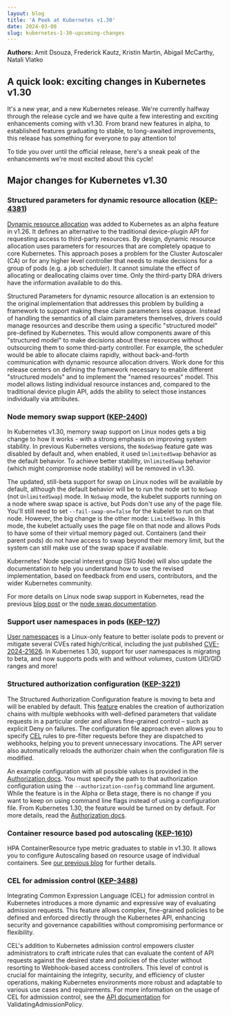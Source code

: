 ```yaml
---
layout: blog
title: 'A Peek at Kubernetes v1.30'
date: 2024-03-08
slug: kubernetes-1-30-upcoming-changes
---
```


**Authors:** Amit Dsouza, Frederick Kautz, Kristin Martin, Abigail McCarthy, Natali Vlatko 

## A quick look: exciting changes in Kubernetes v1.30

It's a new year, and a new Kubernetes release. We're currently halfway through the release cycle and we have quite a few interesting and exciting enhancements coming with v1.30. From brand new features in alpha, to established features graduating to stable, to long-awaited improvements, this release has something for everyone to pay attention to!

To tide you over until the official release, here's a sneak peak of the enhancements we're most excited about this cycle!

## Major changes for Kubernetes v1.30

### Structured parameters for dynamic resource allocation ([KEP-4381](https://kep.k8s.io/4381))

[Dynamic resource allocation](/docs/concepts/scheduling-eviction/dynamic-resource-allocation/) was added to Kubernetes as an alpha feature in v1.26. It defines an alternative to the traditional device-plugin API for requesting access to third-party resources. By design, dynamic resource allocation uses parameters for resources that are completely opaque to core Kubernetes. This approach poses a problem for the Cluster Autoscaler (CA) or for any higher level controller that needs to make decisions for a group of pods (e.g. a job scheduler). It cannot simulate the effect of allocating or deallocating claims over time. Only the third-party DRA drivers have the information available to do this.

​​Structured Parameters for dynamic resource allocation is an extension to the original implementation that addresses this problem by building a framework to support making these claim parameters less opaque. Instead of handling the semantics of all claim parameters themselves, drivers could manage resources and describe them using a specific "structured model" pre-defined by Kubernetes. This would allow components aware of this "structured model" to make decisions about these resources without outsourcing them to some third-party controller. For example, the scheduler would be able to allocate claims rapidly, without back-and-forth communication with dynamic resource allocation drivers. Work done for this release centers on defining the framework necessary to enable different "structured models" and to implement the "named resources" model. This model allows listing individual resource instances and, compared to the traditional device plugin API, adds the ability to select those instances individually via attributes.

### Node memory swap support ([KEP-2400](https://kep.k8s.io/2400))

In Kubernetes v1.30, memory swap support on Linux nodes gets a big change to how it works - with a
strong emphasis on improving system stability.
In previous Kubernetes versions, the `NodeSwap` feature gate was disabled by default and,
when enabled, it used `UnlimitedSwap` behavior as the default behavior. To achieve better stability, `UnlimitedSwap` behavior (which might compromise node stability) will be removed in v1.30.

The updated, still-beta support for swap on Linux nodes will be available by default,
although the default behavior will be to run the node set to `NoSwap` (not `UnlimitedSwap`) mode.
In `NoSwap` mode, the kubelet supports running on a node where swap space is active, but Pods
don't use any of the page file. You'll still need to set `--fail-swap-on=false` for the kubelet to run on
that node.
However, the big change is the other mode: `LimitedSwap`. In this mode, the kubelet actually uses
the page file on that node and allows Pods to have some of their virtual memory paged out.
Containers (and their parent pods)  do not have access to swap beyond their memory limit, but the
system can still make use of the swap space if available.

Kubernetes' Node special interest group (SIG Node) will also update the documentation to help you
understand how to use the revised implementation, based on feedback from end users, contributors,
and the wider Kubernetes community.

For more details on Linux node swap support in Kubernetes, read the previous [blog post](/blog/2023/08/24/swap-linux-beta/) or the [node swap documentation](/docs/concepts/architecture/nodes/#swap-memory).

### Support user namespaces in pods ([KEP-127](https://kep.k8s.io/127))

[User namespaces](/docs/concepts/workloads/pods/user-namespaces) is a Linux-only feature to better isolate pods to prevent or mitigate several CVEs rated high/critical, including the just published [CVE-2024-21626](https://github.com/opencontainers/runc/security/advisories/GHSA-xr7r-f8xq-vfvv). In Kubernetes 1.30, support for user namespaces is migrating to beta, and now supports pods with and without volumes, custom UID/GID ranges and more!

### Structured authorization configuration ([KEP-3221](https://kep.k8s.io/3221))

The Structured Authorization Configuration feature is moving to beta and will be enabled by default.
This
[feature](https://github.com/kubernetes/enhancements/tree/master/keps/sig-auth/3221-structured-authorization-configuration)
enables the creation of authorization chains with multiple webhooks with well-defined parameters
that validate requests in a particular order and allows fine-grained control – such as explicit Deny
on failures. The configuration file approach even allows you to specify
[CEL](/docs/reference/using-api/cel/) rules to pre-filter requests before they are dispatched to
webhooks, helping you to prevent unnecessary invocations. The API server also automatically reloads
the authorizer chain when the configuration file is modified.

An example configuration with all possible values is provided in the [Authorization docs](/docs/reference/access-authn-authz/authorization/#configuring-the-api-server-using-an-authorization-config-file). You must specify the path to that authorization configuration using the `--authorization-config` command line argument. While the feature is in the Alpha or Beta stage, there is no change if you want to keep on using command line flags instead of using a configuration file. From Kubernetes 1.30, the feature would be turned on by default. For more details, read the [Authorization docs](/docs/reference/access-authn-authz/authorization/#configuring-the-api-server-using-an-authorization-config-file).

### Container resource based pod autoscaling ([KEP-1610](https://kep.k8s.io/1610))

HPA ContainerResource type metric graduates to stable in v1.30. It allows you to configure Autoscaling based on resource usage of individual containers.
See [our previous blog](/blog/2023/05/02/hpa-container-resource-metric/) for further details.

### CEL for admission control ([KEP-3488](https://kep.k8s.io/3488))

Integrating Common Expression Language (CEL) for admission control in Kubernetes introduces a more dynamic and expressive way of evaluating admission requests. This feature allows complex, fine-grained policies to be defined and enforced directly through the Kubernetes API, enhancing security and governance capabilities without compromising performance or flexibility.

CEL's addition to Kubernetes admission control empowers cluster administrators to craft intricate rules that can evaluate the content of API requests against the desired state and policies of the cluster without resorting to Webhook-based access controllers. This level of control is crucial for maintaining the integrity, security, and efficiency of cluster operations, making Kubernetes environments more robust and adaptable to various use cases and requirements. For more information on the usage of CEL for admission control, see the [API documentation](/docs/reference/access-authn-authz/validating-admission-policy/) for ValidatingAdmissionPolicy.
